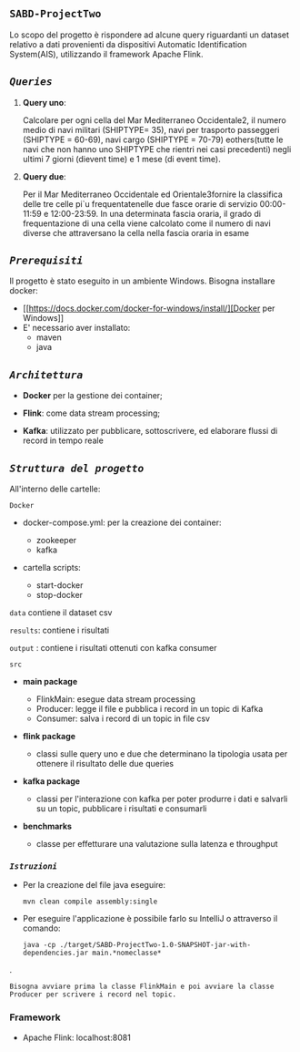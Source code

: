 `SABD-ProjectTwo`
-
Lo scopo del progetto è rispondere ad alcune query riguardanti un dataset relativo a dati provenienti da dispositivi
Automatic Identification System(AIS), utilizzando il framework Apache Flink.

*`Queries`*
-

1. **Query uno**:

   Calcolare per ogni cella del Mar Mediterraneo Occidentale2, il numero medio di navi militari (SHIPTYPE= 35), navi per
   trasporto passeggeri (SHIPTYPE = 60-69), navi cargo (SHIPTYPE = 70-79) eothers(tutte le navi che non hanno uno
   SHIPTYPE che rientri nei casi precedenti) negli ultimi 7 giorni (dievent time) e 1 mese (di event time).


2. **Query due**:

   Per il Mar Mediterraneo Occidentale ed Orientale3fornire la classifica delle tre celle pi`u frequentatenelle due
   fasce orarie di servizio 00:00-11:59 e 12:00-23:59. In una determinata fascia oraria, il grado di frequentazione di
   una cella viene calcolato come il numero di navi diverse che attraversano la cella nella fascia oraria in esame

*`Prerequisiti`*
-
Il progetto è stato eseguito in un ambiente Windows. Bisogna installare docker:

- [[https://docs.docker.com/docker-for-windows/install/][Docker per Windows]]
- E' necessario aver installato:
    - maven
    - java

*`Architettura`*
-
  - **Docker** per la gestione dei container;
    
  - **Flink**: come data stream processing;
    
  - **Kafka**: utilizzato per pubblicare, sottoscrivere, ed elaborare flussi di record in tempo reale

*`Struttura del progetto`*
-

All'interno delle cartelle:

`Docker`

- docker-compose.yml: per la creazione dei container:

    - zookeeper
    - kafka

- cartella scripts:

    - start-docker
    - stop-docker

`data`
contiene il dataset csv

`results`: contiene i risultati

`output` : contiene i risultati ottenuti con kafka consumer

`src`

- **main package**

    - FlinkMain: esegue data stream processing
    - Producer: legge il file e pubblica i record in un topic di Kafka
    - Consumer: salva i record di un topic in file csv

- **flink package**

    - classi sulle query uno e due che determinano la tipologia usata per ottenere il risultato delle due queries


- **kafka package**

    - classi per l'interazione con kafka per poter produrre i dati e salvarli su un topic, pubblicare i risultati e
      consumarli

- **benchmarks**

    - classe per effetturare una valutazione sulla latenza e throughput

### *`Istruzioni`*

- Per la creazione del file java eseguire:

      mvn clean compile assembly:single

- Per eseguire l'applicazione è possibile farlo su IntelliJ o attraverso il comando:
      
      java -cp ./target/SABD-ProjectTwo-1.0-SNAPSHOT-jar-with-dependencies.jar main.*nomeclasse*

.

    Bisogna avviare prima la classe FlinkMain e poi avviare la classe Producer per scrivere i record nel topic.

### **Framework**

- Apache Flink: localhost:8081

